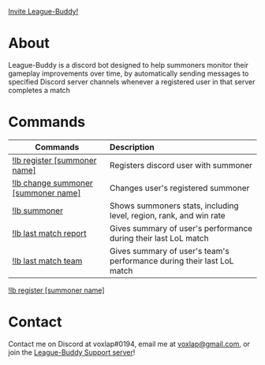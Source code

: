 [Invite League-Buddy!](https://discordapp.com/api/oauth2/authorize?client_id=419157772421300235&permissions=384000&scope=bot)

# About
League-Buddy is a discord bot designed to help summoners monitor their gameplay improvements over time, by automatically sending messages to specified Discord server channels whenever a registered user in that server completes a match
# Commands
 **Commands**                | **Description**                                                      
---|:---
[!lb register [summoner name]](https://raw.githubusercontent.com/voxlap/League-Discord-Buddy/master/register.png)|Registers discord user with summoner
[!lb change summoner [summoner name]](https://raw.githubusercontent.com/voxlap/League-Discord-Buddy/master/change.png)|Changes user's registered summoner
[!lb summoner](https://raw.githubusercontent.com/voxlap/League-Discord-Buddy/master/summoner.png)|Shows summoners stats, including level, region, rank, and win rate||
[!lb last match report](https://raw.githubusercontent.com/voxlap/League-Discord-Buddy/master/report.png)|Gives summary of user's performance during their last LoL match       
[!lb last match team](https://raw.githubusercontent.com/voxlap/League-Discord-Buddy/master/team.png) |Gives summary of user's team's performance during their last LoL match

<a href="https://raw.githubusercontent.com/voxlap/League-Discord-Buddy/master/change.png" target="_blank">!lb register [summoner name]</a>


# Contact
Contact me on Discord at voxlap#0194, email me at voxlap@gmail.com, or join the [League-Buddy Support server](https://discord.gg/hgqmWPY)!
